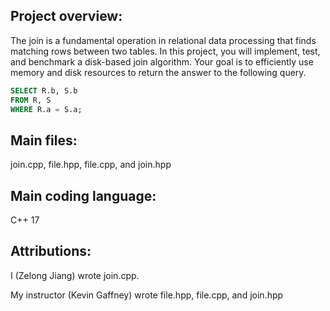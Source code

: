 ## Project overview:

The join is a fundamental operation in relational data processing that finds matching rows between two tables. In this project, you will implement, test, and benchmark a disk-based join algorithm. Your goal is to efficiently use memory and disk resources to return the answer to the following query.

```sql
SELECT R.b, S.b
FROM R, S
WHERE R.a = S.a;
```

## Main files:

join.cpp, file.hpp, file.cpp, and join.hpp

## Main coding language:

C++ 17

## Attributions:

I (Zelong Jiang) wrote join.cpp.

My instructor (Kevin Gaffney) wrote file.hpp, file.cpp, and join.hpp
